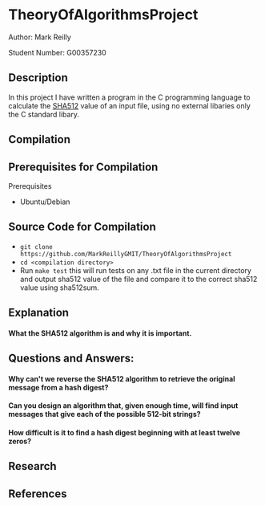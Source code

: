 # TheoryOfAlgorithmsProject
Author: Mark Reilly

Student Number: G00357230

## Description
In this project I have written a program in the C programming language to calculate the [SHA512](https://www.nist.gov/publications/secure-hash-standard) value of an input file, using no external libaries only the C standard libary.

## Compilation
Prerequisites for Compilation
----------------------------- 
Prerequisites
- Ubuntu/Debian 

Source Code for Compilation
-----------------------------
- `git clone https://github.com/MarkReillyGMIT/TheoryOfAlgorithmsProject`
- `cd <compilation directory>`
-  Run `make test` this will run tests on any .txt file in the current directory and output sha512 value of the file and compare it to the correct sha512 value using sha512sum.

## Explanation
#### What the SHA512 algorithm is and why it is important.

## Questions and Answers:
#### Why can't we reverse the SHA512 algorithm to retrieve the original message from a hash digest?

#### Can you design an algorithm that, given enough time, will find input messages that give each of the possible 512-bit strings?

#### How difficult is it to find a hash digest beginning with at least twelve zeros?

## Research

## References 

